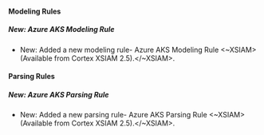 
#### Modeling Rules

##### New: Azure AKS Modeling Rule

- New: Added a new modeling rule- Azure AKS Modeling Rule <~XSIAM> (Available from Cortex XSIAM 2.5).</~XSIAM>.

#### Parsing Rules

##### New: Azure AKS Parsing Rule

- New: Added a new parsing rule- Azure AKS Parsing Rule <~XSIAM> (Available from Cortex XSIAM 2.5).</~XSIAM>.
